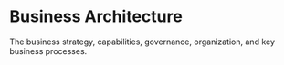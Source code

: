 # Business Architecture

 The business strategy, capabilities, governance, organization, and
 key business processes.

